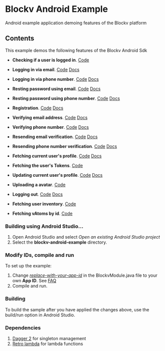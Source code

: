 Blockv Android Example
======================

Android example application demoing features of the Blockv platform

<h2>Contents</h2>

This example demos the following features of the Blockv Android Sdk

* **Checking if a user is logged in**. [Code](https://github.com/BLOCKvIO/android-example/blob/master/app/src/main/java/io/blockv/example/feature/landing/LandingPresenterImpl.java#L17)

* **Logging in via email**. [Code](https://github.com/BLOCKvIO/android-example/blob/master/app/src/main/java/io/blockv/example/feature/login/email/LoginEmailPresenterImpl.java#L22) [Docs](https://developer-dev.blockv.io/docs/reference/v1/android/user/login)

* **Logging in via phone number**. [Code](https://github.com/BLOCKvIO/android-example/blob/master/app/src/main/java/io/blockv/example/feature/login/phone/LoginPhonePresenterImpl.java#L21) [Docs](https://developer-dev.blockv.io/docs/reference/v1/android/user/login)

* **Resting password using email**. [Code](https://github.com/BLOCKvIO/android-example/blob/master/app/src/main/java/io/blockv/example/feature/login/email/LoginEmailPresenterImpl.java#L42) [Docs](https://developer-dev.blockv.io/docs/reference/v1/android/user/reset-token)

* **Resting password using phone number**. [Code](https://github.com/BLOCKvIO/android-example/blob/master/app/src/main/java/io/blockv/example/feature/login/phone/LoginPhonePresenterImpl.java#L38) [Docs](https://developer-dev.blockv.io/docs/reference/v1/android/user/reset-token)

* **Registration**. [Code](https://github.com/BLOCKvIO/android-example/blob/master/app/src/main/java/io/blockv/example/feature/register/RegisterPresenterImpl.java#L28) [Docs](https://developer-dev.blockv.io/docs/reference/v1/android/user/register)

* **Verifying email address**. [Code](https://github.com/BLOCKvIO/android-example/blob/master/app/src/main/java/io/blockv/example/feature/verify/email/VerifyEmailPresenterImpl.java#L29) [Docs](https://developer-dev.blockv.io/docs/reference/v1/android/user/verify-token)

* **Verifying phone number**. [Code](https://github.com/BLOCKvIO/android-example/blob/master/app/src/main/java/io/blockv/example/feature/verify/phone/VerifyPhonePresenterImpl.java#L31) [Docs](https://developer-dev.blockv.io/docs/reference/v1/android/user/verify-token)

* **Resending email verification**. [Code](https://github.com/BLOCKvIO/android-example/blob/master/app/src/main/java/io/blockv/example/feature/verify/email/VerifyEmailPresenterImpl.java#L46) [Docs](https://developer-dev.blockv.io/docs/reference/v1/android/user/reset-user-token-verification)

* **Resending phone number verification**. [Code](https://github.com/BLOCKvIO/android-example/blob/master/app/src/main/java/io/blockv/example/feature/verify/phone/VerifyPhonePresenterImpl.java#L47) [Docs](https://developer-dev.blockv.io/docs/reference/v1/android/user/reset-user-token-verification)

* **Fetching current user's profile**. [Code](https://github.com/BLOCKvIO/android-example/blob/master/app/src/main/java/io/blockv/example/feature/profile/ProfilePresenterImpl.java#L43) [Docs](https://developer-dev.blockv.io/docs/reference/v1/android/user/get-profile)

* **Fetching the user's Tokens**. [Code](https://github.com/BLOCKvIO/android-example/blob/master/app/src/main/java/io/blockv/example/feature/profile/ProfilePresenterImpl.java#L55)

* **Updating current user's profile**. [Code](https://github.com/BLOCKvIO/android-example/blob/master/app/src/main/java/io/blockv/example/feature/profile/ProfilePresenterImpl.java#L91) [Docs](https://developer-dev.blockv.io/docs/reference/v1/android/user/update-profile)

* **Uploading a avatar**. [Code](https://github.com/BLOCKvIO/android-example/blob/master/app/src/main/java/io/blockv/example/feature/profile/ProfilePresenterImpl.java#L157)

* **Logging out**. [Code](https://github.com/BLOCKvIO/android-example/blob/master/app/src/main/java/io/blockv/example/feature/profile/ProfilePresenterImpl.java#L129) [Docs](https://developer-dev.blockv.io/docs/reference/v1/android/user/logout)

* **Fetching user inventory**. [Code](https://github.com/BLOCKvIO/android-example/blob/master/app/src/main/java/io/blockv/example/feature/inventory/InventoryPresenterImpl.java#L25)

* **Fetching vAtoms by id**. [Code](https://github.com/BLOCKvIO/android-example/blob/master/app/src/main/java/io/blockv/example/feature/activated/VatomPresenterImpl.java#L31)

<h3>Building using Android Studio...</h3>

1. Open Android Studio and select *Open an existing Android Studio project*
1. Select the **blockv-android-example** directory.

<h3>Modify IDs, compile and run</h3>

To set up the example:

1. Change [*replace-with-your-app-id*](https://github.com/BLOCKvIO/android-example/blob/master/app/src/main/java/io/blockv/example/BlockvModule.java#L27) in the BlockvModule.java file to your own **App ID**. See [FAQ](https://developer-dev.blockv.io/docs/faq)
1. Compile and run.

<h3>Building</h3>
To build the sample after you have applied the changes above, use the build/run option in Android Studio.

<h3>Dependencies</h3>

1. [Dagger 2](https://github.com/google/dagger) for singleton management
1. [Retro lambda](https://github.com/evant/gradle-retrolambda)  for lambda functions
